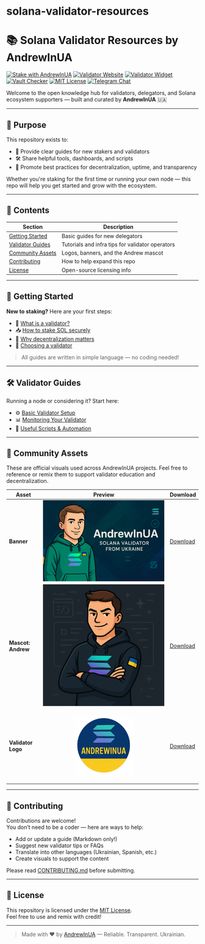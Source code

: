 # solana-validator-resources
# 📚 Solana Validator Resources by AndrewInUA

[![Stake with AndrewInUA](https://img.shields.io/badge/Stake%20Now-Solana-brightgreen?style=for-the-badge&logo=solana)](https://andrewinua.com/#delegate)
[![Validator Website](https://img.shields.io/badge/Visit%20Website-AndrewInUA.com-007acc?style=for-the-badge)](https://andrewinua.com)
[![Validator Widget](https://img.shields.io/badge/Metrics%20Widget-Explore-purple?style=for-the-badge)](https://github.com/AndrewInUA/solana-validator-metrics-html-widget)
[![Vault Checker](https://img.shields.io/badge/Vault%20Checker-Check%20Invoices-blue?style=for-the-badge)](https://github.com/AndrewInUA/vault-invoices-checker)
[![MIT License](https://img.shields.io/badge/License-MIT-yellow?style=for-the-badge)](https://github.com/AndrewInUA/solana-validator-resources/blob/main/LICENSE)
[![Telegram Chat](https://img.shields.io/badge/Telegram-Contact-229ED9?style=for-the-badge&logo=telegram)](https://t.me/AndrewInUA)


Welcome to the open knowledge hub for validators, delegators, and Solana ecosystem supporters — built and curated by **AndrewInUA** 🇺🇦

---

## 🎯 Purpose   

This repository exists to:
- 📖 Provide clear guides for new stakers and validators
- 🛠 Share helpful tools, dashboards, and scripts
- 🤝 Promote best practices for decentralization, uptime, and transparency

Whether you're staking for the first time or running your own node — this repo will help you get started and grow with the ecosystem.

---

## 🧩 Contents

| Section | Description |
|--------|-------------|
| [Getting Started](guides/how-to-stake.md) | Basic guides for new delegators |
| [Validator Guides](guides/basic-validator-setup.md) | Tutorials and infra tips for validator operators |
| [Community Assets](assets/banner/) | Logos, banners, and the Andrew mascot |
| [Contributing](CONTRIBUTING.md) | How to help expand this repo |
| [License](LICENSE) | Open-source licensing info |

---

## 🚀 Getting Started

**New to staking?** Here are your first steps:

- 📌 [What is a validator?](guides/what-is-a-validator.md)
- 📥 [How to stake SOL securely](guides/how-to-stake.md)
- 🤔 [Why decentralization matters](guides/why-decentralization.md)
- 🧭 [Choosing a validator](guides/choosing-validator.md)

> All guides are written in simple language — no coding needed!

---

## 🛠 Validator Guides

Running a node or considering it? Start here:

- ⚙️ [Basic Validator Setup](guides/basic-validator-setup.md)
- 📊 [Monitoring Your Validator](guides/monitoring-tools.md)
- 🔧 [Useful Scripts & Automation](tools/README.md)

---

## 🎨 Community Assets
These are official visuals used across AndrewInUA projects.
Feel free to reference or remix them to support validator education and decentralization.

| Asset              | Preview                                                                                                                 | Download                                                                                                       |
| ------------------ | ----------------------------------------------------------------------------------------------------------------------- | -------------------------------------------------------------------------------------------------------------- |
| **Banner**         | ![Banner](https://raw.githubusercontent.com/AndrewInUA/solana-validator-resources/main/assets/banner/andrew-banner.png) | [Download](https://github.com/AndrewInUA/solana-validator-resources/blob/main/assets/banner/andrew-banner.png) |
| **Mascot: Andrew** | ![Mascot](https://raw.githubusercontent.com/AndrewInUA/solana-validator-resources/main/assets/mascot/andrew-mascot.png) | [Download](https://github.com/AndrewInUA/solana-validator-resources/blob/main/assets/mascot/andrew-mascot.png) |
| **Validator Logo** | <p align="center"><img src="https://raw.githubusercontent.com/AndrewInUA/solana-validator-resources/main/assets/logos/validator-logo.png" width="160"/></p> | [Download](https://github.com/AndrewInUA/solana-validator-resources/blob/main/assets/logos/validator-logo.png) |
---

## 🤝 Contributing

Contributions are welcome!  
You don’t need to be a coder — here are ways to help:

- Add or update a guide (Markdown only!)
- Suggest new validator tips or FAQs
- Translate into other languages (Ukrainian, Spanish, etc.)
- Create visuals to support the content

Please read [CONTRIBUTING.md](CONTRIBUTING.md) before submitting.

---

## 📜 License

This repository is licensed under the [MIT License](LICENSE).  
Feel free to use and remix with credit!

---

> Made with ❤️ by [AndrewInUA](https://andrewinua.com) — Reliable. Transparent. Ukrainian.

